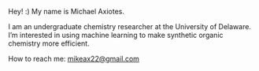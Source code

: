 Hey! :) My name is Michael Axiotes. 

I am an undergraduate chemistry researcher at the University of Delaware. I’m interested in using machine learning to make synthetic organic chemistry more efficient.

How to reach me: mikeax22@gmail.com
